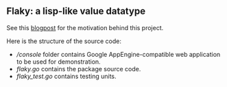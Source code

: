 Flaky: a lisp-like value datatype
--------------

See this [blogpost](http://www.borzov.ca/posts/floating-point/) for the motivation behind this project.

Here is the structure of the source code:
* */console* folder contains Google AppEngine-compatible web application to be used for demonstration.
* *flaky.go* contains the package source code.
* *flaky_test.go* contains testing units.
